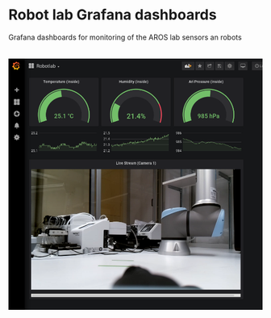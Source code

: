 # Robot lab Grafana dashboards
Grafana dashboards for monitoring of the AROS lab sensors an robots
<br>
<br>
<br>
![alt text](https://raw.githubusercontent.com/pharmbio/robot_lab_grafana_dashboards/master/images/screenshot_dashboard1.png)
